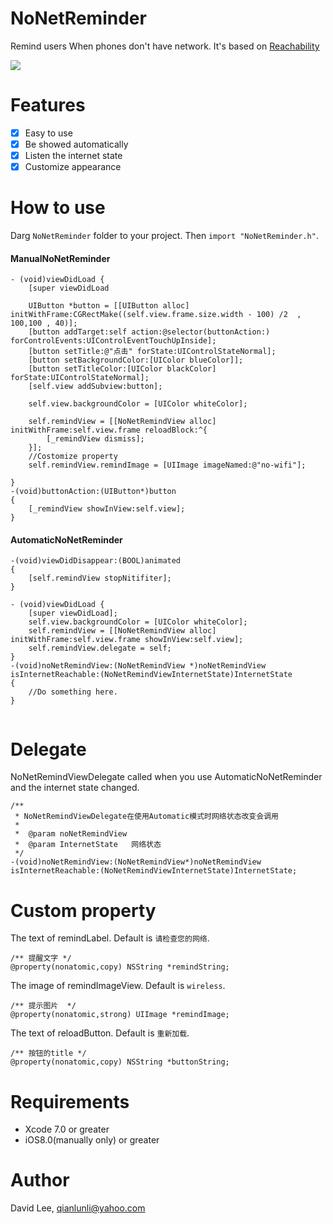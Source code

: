 NoNetReminder
==============
Remind users When phones don't have network. It's based on [Reachability](https://github.com/tonymillion/Reachability/edit/master/README.md)

![](https://github.com/Liqiankun/NoNetReminder/raw/master/NoNetReminderDemo/notNetReminderVideo.gif)

Features
=============
- [x] Easy to use
- [x] Be showed automatically
- [x] Listen the internet state
- [x] Customize appearance

How to use
====================
Darg `NoNetReminder` folder to your project. Then `import "NoNetReminder.h"`.<br> 

#### ManualNoNetReminder

```oc
- (void)viewDidLoad {
    [super viewDidLoad
    
    UIButton *button = [[UIButton alloc] initWithFrame:CGRectMake((self.view.frame.size.width - 100) /2  , 100,100 , 40)];
    [button addTarget:self action:@selector(buttonAction:) forControlEvents:UIControlEventTouchUpInside];
    [button setTitle:@"点击" forState:UIControlStateNormal];
    [button setBackgroundColor:[UIColor blueColor]];
    [button setTitleColor:[UIColor blackColor] forState:UIControlStateNormal];
    [self.view addSubview:button];
 
    self.view.backgroundColor = [UIColor whiteColor];

    self.remindView = [[NoNetRemindView alloc] initWithFrame:self.view.frame reloadBlock:^{
        [_remindView dismiss];
    }];
    //Costomize property
    self.remindView.remindImage = [UIImage imageNamed:@"no-wifi"];

}
-(void)buttonAction:(UIButton*)button
{
    [_remindView showInView:self.view];
}
```

#### AutomaticNoNetReminder

```oc
-(void)viewDidDisappear:(BOOL)animated
{
    [self.remindView stopNitifiter];
}

- (void)viewDidLoad {
    [super viewDidLoad];
    self.view.backgroundColor = [UIColor whiteColor];
    self.remindView = [[NoNetRemindView alloc] initWithFrame:self.view.frame showInView:self.view];
    self.remindView.delegate = self;
}
-(void)noNetRemindView:(NoNetRemindView *)noNetRemindView isInternetReachable:(NoNetRemindViewInternetState)InternetState
{
    //Do something here.
} 


```
Delegate
==============================
NoNetRemindViewDelegate called when you use AutomaticNoNetReminder and the internet state changed. 
```oc
/**
 * NoNetRemindViewDelegate在使用Automatic模式时网络状态改变会调用
 *
 *  @param noNetRemindView
 *  @param InternetState   网络状态
 */
-(void)noNetRemindView:(NoNetRemindView*)noNetRemindView isInternetReachable:(NoNetRemindViewInternetState)InternetState;
```
Custom property
======================
The text of remindLabel. Default is `请检查您的网络`.
```oc
/** 提醒文字 */
@property(nonatomic,copy) NSString *remindString;
```

The image of remindImageView. Default is `wireless`.
```oc
/** 提示图片  */
@property(nonatomic,strong) UIImage *remindImage;
```

The text of reloadButton. Default is `重新加载`.
```oc
/** 按钮的title */
@property(nonatomic,copy) NSString *buttonString;
```
Requirements
==================

- Xcode 7.0 or greater
- iOS8.0(manually only) or greater

Author
===============

David Lee, qianlunli@yahoo.com
